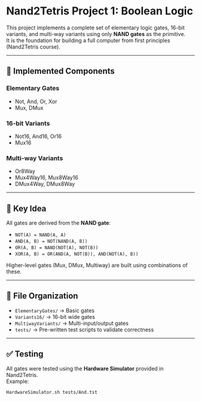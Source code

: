 # Nand2Tetris Project 1: Boolean Logic

This project implements a complete set of elementary logic gates, 16-bit variants, and multi-way variants using only **NAND gates** as the primitive.  
It is the foundation for building a full computer from first principles (Nand2Tetris course).  

---

## 🔧 Implemented Components
### Elementary Gates
- Not, And, Or, Xor  
- Mux, DMux  

### 16-bit Variants
- Not16, And16, Or16  
- Mux16  

### Multi-way Variants
- Or8Way  
- Mux4Way16, Mux8Way16  
- DMux4Way, DMux8Way  

---

## 🧠 Key Idea
All gates are derived from the **NAND gate**:
- `NOT(A) = NAND(A, A)`  
- `AND(A, B) = NOT(NAND(A, B))`  
- `OR(A, B) = NAND(NOT(A), NOT(B))`  
- `XOR(A, B) = OR(AND(A, NOT(B)), AND(NOT(A), B))`  

Higher-level gates (Mux, DMux, Multiway) are built using combinations of these.  

---

## 📂 File Organization
- `ElementaryGates/` → Basic gates  
- `Variants16/` → 16-bit wide gates  
- `MultiwayVariants/` → Multi-input/output gates  
- `tests/` → Pre-written test scripts to validate correctness  

---

## ✅ Testing
All gates were tested using the **Hardware Simulator** provided in Nand2Tetris.  
Example:  
```bash
HardwareSimulator.sh tests/And.tst
